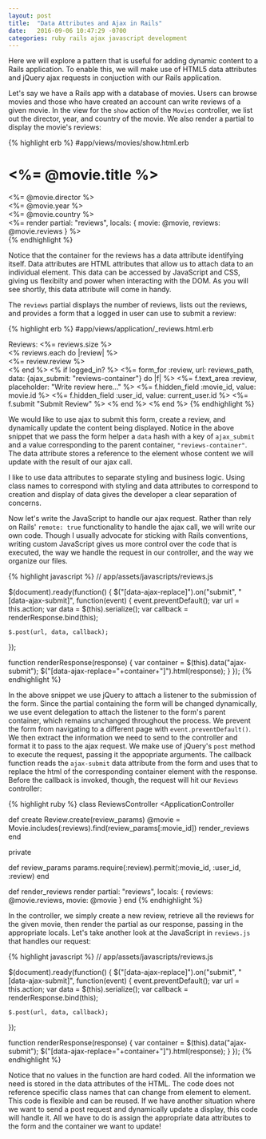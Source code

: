 ```yaml
---
layout: post
title:  "Data Attributes and Ajax in Rails"
date:   2016-09-06 10:47:29 -0700
categories: ruby rails ajax javascript development
---
```

Here we will explore a pattern that is useful for adding dynamic content to a Rails application.  To enable this, we will make use of HTML5 data attributes and jQuery ajax requests in conjuction with our Rails application.

Let's say we have a Rails app with a database of movies. Users can browse movies and those who have created an account can write reviews of a given movie.  In the view for the `show` action of the `Movies` controller, we list out the director, year, and country of the movie.  We also render a partial to display the movie's reviews:

{% highlight erb %}
#app/views/movies/show.html.erb

<h1> <%= @movie.title %></h1>
<div class="movie-info">
  <div><%= @movie.director %></div>
  <div><%= @movie.year %></div>
  <div><%= @movie.country %></div>
</div>

<div data-ajax-replace="reviews-container">
  <%= render partial: "reviews", locals: {  movie: @movie, reviews: @movie.reviews } %>
</div>
{% endhighlight %}

Notice that the container for the reviews has a data attribute identifying itself. Data attributes are HTML attributes that allow us to attach data to an individual element. This data can be accessed by JavaScript and CSS, giving us flexibilty and power when interacting with the DOM. As you will see shortly, this data attribute will come in handy.

The `reviews` partial displays the number of reviews, lists out the reviews, and provides a form that a logged in user can use to submit a review:

{% highlight erb %}
#app/views/application/_reviews.html.erb

<div>Reviews: <%= reviews.size %></div>
<% reviews.each do |review| %>
  <div><%= review.review %></div>
<% end  %>
<% if logged_in? %>
  <%= form_for :review, url: reviews_path, data: {ajax_submit: "reviews-container"} do |f| %>
    <%= f.text_area :review, placeholder: "Write review here..." %>
    <%= f.hidden_field :movie_id, value: movie.id %>
    <%= f.hidden_field :user_id, value: current_user.id %>
    <%= f.submit "Submit Review"  %>
  <% end %>
<% end %>
{% endhighlight %}

We would like to use ajax to submit this form, create a review, and dynamically update the content being displayed. Notice in the above snippet that we pass the form helper a `data` hash with a key of `ajax_submit` and a value corresponding to the parent container, `"reviews-container"`. The data attribute stores a reference to the element whose content we will update with the result of our ajax call.

I like to use data attributes to separate styling and business logic. Using class names to correspond with styling and data attributes to correspond to creation and display of data gives the developer a clear separation of concerns.

Now let's write the JavaScript to handle our ajax request. Rather than rely on Rails' `remote: true` functionality to handle the ajax call, we will write our own code. Though I usually advocate for sticking with Rails conventions, writing custom JavaScript gives us more control over the code that is executed, the way we handle the request in our controller, and the way we organize our files.

{% highlight javascript %}
// app/assets/javascripts/reviews.js

$(document).ready(function() {
  $("[data-ajax-replace]").on("submit", "[data-ajax-submit]", function(event) {
    event.preventDefault();
    var url = this.action;
    var data = $(this).serialize();
    var callback = renderResponse.bind(this);

    $.post(url, data, callback);
  });

  function renderResponse(response) {
    var container = $(this).data("ajax-submit");
    $("[data-ajax-replace="+container+"]").html(response);
  }
});
{% endhighlight %}

In the above snippet we use jQuery to attach a listener to the submission of the form. Since the partial containing the form will be changed dynamically, we use event delegation to attach the listener to the form's parent container, which remains unchanged throughout the process. We prevent the form from navigating to a different page with `event.preventDefault()`. We then extract the information we need to send to the controller and format it to pass to the ajax request. We make use of jQuery's `post` method to execute the request, passing it the appopriate arguments. The callback function reads the `ajax-submit` data attribute from the form and uses that to replace the html of the corresponding container element with the response. Before the callback is invoked, though, the request will hit our `Reviews` controller:

{% highlight ruby %}
class ReviewsController <ApplicationController

  def create
    Review.create(review_params)
    @movie = Movie.includes(:reviews).find(review_params[:movie_id])
    render_reviews
  end

  private

  def review_params
    params.require(:review).permit(:movie_id, :user_id, :review)
  end

  def render_reviews
    render partial: "reviews", locals: { reviews: @movie.reviews, movie: @movie }
  end
{% endhighlight %}

In the controller, we simply create a new review, retrieve all the reviews for the given movie, then render the partial as our response, passing in the appropriate locals. Let's take another look at the JavaScript in `reviews.js` that handles our request:


{% highlight javascript %}
// app/assets/javascripts/reviews.js

$(document).ready(function() {
  $("[data-ajax-replace]").on("submit", "[data-ajax-submit]", function(event) {
    event.preventDefault();
    var url = this.action;
    var data = $(this).serialize();
    var callback = renderResponse.bind(this);

    $.post(url, data, callback);
  });

  function renderResponse(response) {
    var container = $(this).data("ajax-submit");
    $("[data-ajax-replace="+container+"]").html(response);
  }
});
{% endhighlight %}

Notice that no values in the function are hard coded. All the information we need is stored in the data attributes of the HTML. The code does not reference specific class names that can change from element to element. This code is flexible and can be reused. If we have another situation where we want to send a post request and dynamically update a display, this code will handle it.  All we have to do is assign the appropriate data attributes to the form and the container we want to update!